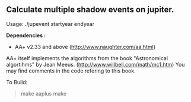 ## Calculate multiple shadow events on jupiter.

Usage:
./jupevent startyear endyear

**Dependencies :**
- AA+ v2.33 and above (http://www.naughter.com/aa.html)

AA+ itself implements the algorithms from the book "Astronomical algortihms" by Jean Meeus. (http://www.willbell.com/math/mc1.htm)
You may find comments in the code refering to this book.

To Build:
>make aaplus
>make
